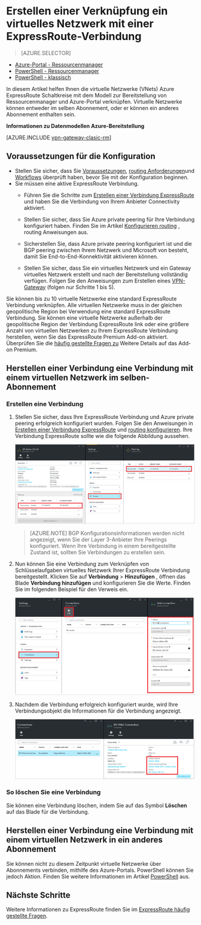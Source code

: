 <properties
   pageTitle="Verknüpfen Sie ein virtuelles Netzwerk mit einer ExpressRoute Verbindung mithilfe der Modell zur Bereitstellung von Ressourcenmanager und Azure-Portal | Microsoft Azure"
   description="Dieses Dokument enthält eine Übersicht über virtuelle Netzwerke (VNets) zu ExpressRoute Schaltkreise verknüpfen."
   services="expressroute"
   documentationCenter="na"
   authors="cherylmc"
   manager="carmonm"
   editor=""
   tags="azure-resource-manager"/>
<tags
   ms.service="expressroute"
   ms.devlang="na"
   ms.topic="article"
   ms.tgt_pltfrm="na"
   ms.workload="infrastructure-services"
   ms.date="10/10/2016"
   ms.author="cherylmc" />

# <a name="link-a-virtual-network-to-an-expressroute-circuit"></a>Erstellen einer Verknüpfung ein virtuelles Netzwerk mit einer ExpressRoute-Verbindung

> [AZURE.SELECTOR]
- [Azure-Portal - Ressourcenmanager](expressroute-howto-linkvnet-portal-resource-manager.md)
- [PowerShell - Ressourcenmanager](expressroute-howto-linkvnet-arm.md)
- [PowerShell - klassisch](expressroute-howto-linkvnet-classic.md)



In diesem Artikel helfen Ihnen die virtuelle Netzwerke (VNets) Azure ExpressRoute Schaltkreise mit dem Modell zur Bereitstellung von Ressourcenmanager und Azure-Portal verknüpfen. Virtuelle Netzwerke können entweder im selben Abonnement, oder er können ein anderes Abonnement enthalten sein.


**Informationen zu Datenmodellen Azure-Bereitstellung**

[AZURE.INCLUDE [vpn-gateway-clasic-rm](../../includes/vpn-gateway-classic-rm-include.md)]

## <a name="configuration-prerequisites"></a>Voraussetzungen für die Konfiguration

- Stellen Sie sicher, dass Sie [Voraussetzungen](expressroute-prerequisites.md), [routing Anforderungen](expressroute-routing.md)und [Workflows](expressroute-workflows.md) überprüft haben, bevor Sie mit der Konfiguration beginnen.
- Sie müssen eine aktive ExpressRoute Verbindung.
    - Führen Sie die Schritte zum [Erstellen einer Verbindung ExpressRoute](expressroute-howto-circuit-arm.md) und haben Sie die Verbindung von Ihrem Anbieter Connectivity aktiviert.

    - Stellen Sie sicher, dass Sie Azure private peering für Ihre Verbindung konfiguriert haben. Finden Sie im Artikel [Konfigurieren routing](expressroute-howto-routing-portal-resource-manager.md) , routing Anweisungen aus.

    - Sicherstellen Sie, dass Azure private peering konfiguriert ist und die BGP peering zwischen Ihrem Netzwerk und Microsoft von besteht, damit Sie End-to-End-Konnektivität aktivieren können.

    - Stellen Sie sicher, dass Sie ein virtuelles Netzwerk und ein Gateway virtuelles Netzwerk erstellt und nach der Bereitstellung vollständig verfügen. Folgen Sie den Anweisungen zum Erstellen eines [VPN-Gateway](../articles/vpn-gateway/vpn-gateway-howto-site-to-site-resource-manager-portal.md) (folgen nur Schritte 1 bis 5).

Sie können bis zu 10 virtuelle Netzwerke eine standard ExpressRoute Verbindung verknüpfen. Alle virtuellen Netzwerke muss in der gleichen geopolitische Region bei Verwendung eine standard ExpressRoute Verbindung. Sie können eine virtuelle Netzwerke außerhalb der geopolitische Region der Verbindung ExpressRoute link oder eine größere Anzahl von virtuellen Netzwerken zu Ihrem ExpressRoute Verbindung herstellen, wenn Sie das ExpressRoute Premium Add-on aktiviert. Überprüfen Sie die [häufig gestellte Fragen zu](expressroute-faqs.md) Weitere Details auf das Add-on Premium.

## <a name="connect-a-virtual-network-in-the-same-subscription-to-a-circuit"></a>Herstellen einer Verbindung eine Verbindung mit einem virtuellen Netzwerk im selben-Abonnement


### <a name="to-create-a-connection"></a>Erstellen eine Verbindung

1. Stellen Sie sicher, dass Ihre ExpressRoute Verbindung und Azure private peering erfolgreich konfiguriert wurden. Folgen Sie den Anweisungen in [Erstellen einer Verbindung ExpressRoute](expressroute-howto-circuit-arm.md) und [routing konfigurieren](expressroute-howto-routing-arm.md). Ihre Verbindung ExpressRoute sollte wie die folgende Abbildung aussehen.

    ![Screenshot der ExpressRoute-Verbindung](./media/expressroute-howto-linkvnet-portal-resource-manager/routing1.png)

    >[AZURE.NOTE] BGP Konfigurationsinformationen werden nicht angezeigt, wenn Sie der Layer 3-Anbieter Ihre Peerings konfiguriert. Wenn Ihre Verbindung in einem bereitgestellte Zustand ist, sollten Sie Verbindungen zu erstellen sein.

2. Nun können Sie eine Verbindung zum Verknüpfen von Schlüsselaufgaben virtuelles Netzwerk Ihrer ExpressRoute Verbindung bereitgestellt. Klicken Sie auf **Verbindung** > **Hinzufügen** , öffnen das Blade **Verbindung hinzufügen** und konfigurieren Sie die Werte. Finden Sie im folgenden Beispiel für den Verweis ein.


    ![Screenshot der Verbindung hinzufügen](./media/expressroute-howto-linkvnet-portal-resource-manager/samesub1.png)  


3. Nachdem die Verbindung erfolgreich konfiguriert wurde, wird Ihre Verbindungsobjekt die Informationen für die Verbindung angezeigt.

    ![Screenshot der Verbindung-Objekt](./media/expressroute-howto-linkvnet-portal-resource-manager/samesub2.png)


### <a name="to-delete-a-connection"></a>So löschen Sie eine Verbindung

Sie können eine Verbindung löschen, indem Sie auf das Symbol **Löschen** auf das Blade für die Verbindung.

## <a name="connect-a-virtual-network-in-a-different-subscription-to-a-circuit"></a>Herstellen einer Verbindung eine Verbindung mit einem virtuellen Netzwerk in ein anderes Abonnement

Sie können nicht zu diesem Zeitpunkt virtuelle Netzwerke über Abonnements verbinden, mithilfe des Azure-Portals. PowerShell können Sie jedoch Aktion. Finden Sie weitere Informationen im Artikel [PowerShell](expressroute-howto-linkvnet-arm.md) aus.

## <a name="next-steps"></a>Nächste Schritte

Weitere Informationen zu ExpressRoute finden Sie im [ExpressRoute häufig gestellte Fragen](expressroute-faqs.md).
